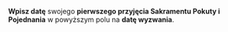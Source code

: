 **Wpisz datę** swojego **pierwszego przyjęcia Sakramentu Pokuty i Pojednania** w powyższym polu na **datę wyzwania**.
